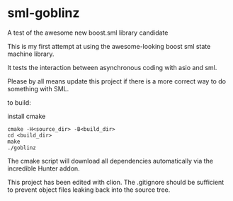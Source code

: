 # sml-goblinz
A test of the awesome new boost.sml library candidate

This is my first attempt at using the awesome-looking boost sml state machine library.

It tests the interaction between asynchronous coding with asio and sml.

Please by all means update this project if there is a more correct way to do something with SML.

to build:

install cmake

```
cmake -H<source_dir> -B<build_dir>
cd <build_dir>
make
./goblinz
```

The cmake script will download all dependencies automatically via the incredible Hunter addon.

This project has been edited with clion. The .gitignore should be sufficient to prevent object files leaking back into the source tree.
